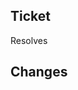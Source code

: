 ## Ticket

<!-- The "Resolves" keyword will automatically close the issue when the PR is merged. -->
Resolves <!-- ticket number -->

## Changes

<!-- Describe the changes made in this PR, ideally with a bullet list. -->

